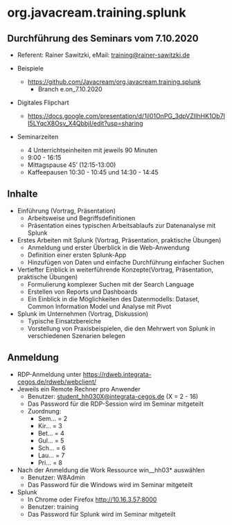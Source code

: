 # org.javacream.training.splunk

## Durchführung des Seminars vom 7.10.2020

* Referent: Rainer Sawitzki, eMail: training@rainer-sawitzki.de

* Beispiele
  * https://github.com/Javacream/org.javacream.training.splunk
    *  Branch e.on_7.10.2020
    
* Digitales Flipchart
  * https://docs.google.com/presentation/d/1jl01OnPG_3dpVZIIhHK1Ob7II5LYqcX8Osv_X4QbbjI/edit?usp=sharing

* Seminarzeiten
  * 4 Unterrichtseinheiten mit jeweils 90 Minuten
  * 9:00 - 16:15
  * Mittagspause 45’ (12:15-13:00)
  * Kaffeepausen 10:30 - 10:45 und 14:30 - 14:45
  
## Inhalte
* Einführung (Vortrag, Präsentation)
  * Arbeitsweise und Begriffsdefinitionen
  * Präsentation eines typischen Arbeitsablaufs zur Datenanalyse mit Splunk
* Erstes Arbeiten mit Splunk (Vortrag, Präsentation, praktische Übungen)
  * Anmeldung und erster Überblick in die Web-Anwendung
  * Definition einer ersten Splunk-App
  * Hinzufügen von Daten und einfache Durchführung einfacher Suchen
* Vertiefter Einblick in weiterführende Konzepte(Vortrag, Präsentation, praktische Übungen)
  * Formulierung komplexer Suchen mit der Search Language
  * Erstellen von Reports und Dashboards
  * Ein Einblick in die Möglichkeiten des Datenmodells: Dataset, Common Information Model und Analyse mit Pivot
* Splunk im Unternehmen (Vortrag, Diskussion)
  * Typische Einsatzbereiche
  * Vorstellung von Praxisbeispielen, die den Mehrwert von Splunk in verschiedenen Szenarien belegen

## Anmeldung

* RDP-Anmeldung unter https://rdweb.integrata-cegos.de/rdweb/webclient/
* Jeweils ein Remote Rechner pro Anwender
  * Benutzer: student_hh030X@integrata-cegos.de (X = 2 - 16)
  * Das Password für die RDP-Session wird im Seminar mitgeteilt
  * Zuordnung:
    * Sem... = 2
    * Kir... = 3
    * Bet... = 4
    * Gul... = 5
    * Sch... = 6
    * Lau... = 7
    * Pri... = 8
* Nach der Anmeldung die Work Ressource win__hh03* auswählen
  * Benutzer: W8Admin
  * Das Password für die Windows wird im Seminar mitgeteilt
* Splunk
  * In Chrome oder Firefox http://10.16.3.57:8000
  * Benutzer: training
  * Das Password für Splunk wird im Seminar mitgeteilt
  
